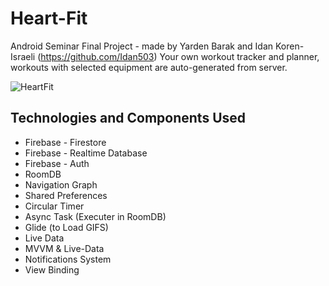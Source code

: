 # Heart-Fit
Android Seminar Final Project - made by Yarden Barak and Idan Koren-Israeli (https://github.com/Idan503)
Your own workout tracker and planner,  
workouts with selected equipment are auto-generated from server.

![HeartFit](/app/src/main/res/mipmap-xxxhdpi/ic_launcher.png?raw=true "App Icon")

## Technologies and Components Used
- Firebase - Firestore
- Firebase - Realtime Database
- Firebase - Auth
- RoomDB
- Navigation Graph
- Shared Preferences
- Circular Timer
- Async Task (Executer in RoomDB)
- Glide (to Load GIFS)
- Live Data
- MVVM & Live-Data
- Notifications System
- View Binding
